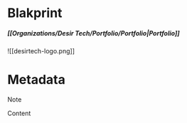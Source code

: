 # Blakprint
##### [[Organizations/Desir Tech/Portfolio/Portfolio|Portfolio]]

![[desirtech-logo.png]]


# Metadata
> [!NOTE]
> Content